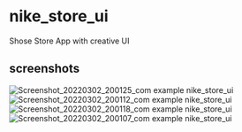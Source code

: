 # nike_store_ui

Shose Store App with creative UI

## screenshots


![Screenshot_20220302_200125_com example nike_store_ui](https://user-images.githubusercontent.com/78311079/170891700-525ba043-6a19-4582-a6b0-455ca72a78e2.jpg)
![Screenshot_20220302_200112_com example nike_store_ui](https://user-images.githubusercontent.com/78311079/170891701-71eb8a17-de5f-459d-8e60-3817422174e4.jpg)
![Screenshot_20220302_200118_com example nike_store_ui](https://user-images.githubusercontent.com/78311079/170891704-8ae287b0-7c48-4d33-92f9-a45590e2fe97.jpg)
![Screenshot_20220302_200107_com example nike_store_ui](https://user-images.githubusercontent.com/78311079/170891706-adbd6bd3-45b8-4b3e-88d5-1cb8bab93b07.jpg)
